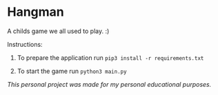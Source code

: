 # Hangman

A childs game we all used to play. :)

Instructions:
1. To prepare the application run `pip3 install -r requirements.txt`

2. To start the game run `python3 main.py`
 

_This personal project was made for my personal educational purposes._
